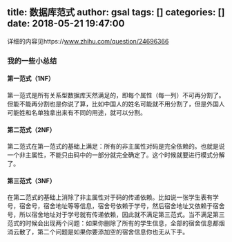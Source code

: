 title: 数据库范式
author: gsal
tags: []
categories: []
date: 2018-05-21 19:47:00
---
详细的内容见https://www.zhihu.com/question/24696366
### 我的一些小总结
#### 第一范式（1NF）
第一范式是所有关系型数据库天然满足的，即每个属性（每一列）不可再分割了。但能不能再分割也是你说了算，比如中国人的姓名可能就不用分割了，但是外国人可能姓和名单独拿出来有不同的用途，就可以分割。
#### 第二范式（2NF）
第二范式在第一范式的基础上满足：所有的非主属性对码是完全依赖的。也就是说一个非主属性，不能只由码中的一部分就完全确定了。这个时候就要进行模式分解了。

#### 第三范式（3NF）
在第二范式的基础上消除了非主属性对于码的传递依赖。比如说一张学生表有学号，宿舍号，宿舍地址等等信息，宿舍号依赖于学号，然后宿舍地址又依赖于宿舍号，所以宿舍地址对于学号就有传递依赖，因此就不满足第三范式。当不满足第三范式的时候会出现两个问题：如果你删除了所有的学生信息，全部的宿舍信息都烟消云散了，第二个问题是如果你要添加空的宿舍信息你也无从下手。